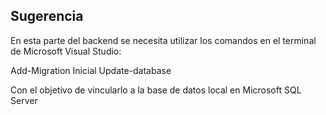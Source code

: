 ## Sugerencia

En esta parte del backend se necesita utilizar los comandos en el terminal de Microsoft Visual Studio:

Add-Migration Inicial
Update-database

Con el objetivo de vincularlo a la base de datos local en Microsoft SQL Server
